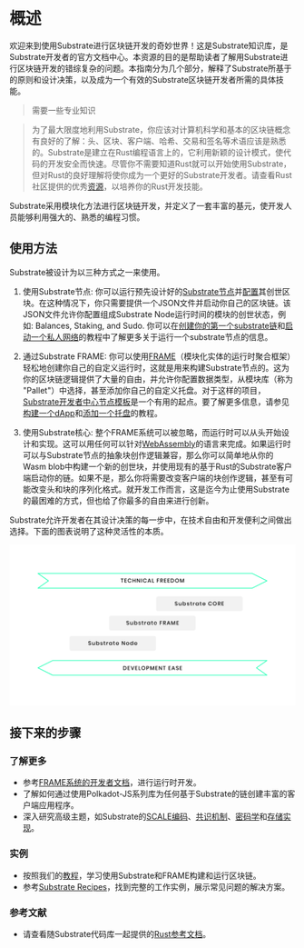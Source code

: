 # 概述

欢迎来到使用Substrate进行区块链开发的奇妙世界！这是Substrate知识库，是Substrate开发者的官方文档中心。本资源的目的是帮助读者了解用Substrate进行区块链开发的错综复杂的问题。本指南分为几个部分，解释了Substrate所基于的原则和设计决策，以及成为一个有效的Substrate区块链开发者所需的具体技能。

> 需要一些专业知识

> 为了最大限度地利用Substrate，你应该对计算机科学和基本的区块链概念有良好的了解：头、区块、客户端、哈希、交易和签名等术语应该是熟悉的。Substrate是建立在Rust编程语言上的，它利用新颖的设计模式，使代码的开发安全而快速。尽管你不需要知道Rust就可以开始使用Substrate，但对Rust的良好理解将使你成为一个更好的Substrate开发者。请查看Rust社区提供的优秀[资源](rust-lang.org/learn)，以培养你的Rust开发技能。

Substrate采用模块化方法进行区块链开发，并定义了一套丰富的基元，使开发人员能够利用强大的、熟悉的编程习惯。

## 使用方法

Substrate被设计为以三种方式之一来使用。

1. 使用Substrate节点: 你可以运行预先设计好的[Substrate节点](https://github.com/paritytech/substrate/tree/master/bin/node)并[配置](https://github.com/paritytech/substrate/blob/master/bin/node/cli/src/chain_spec.rs)其创世区块。在这种情况下，你只需要提供一个JSON文件并启动你自己的区块链。该JSON文件允许你配置组成Substrate Node运行时间的模块的创世状态，例如: Balances, Staking, and Sudo. 你可以在[创建你的第一个substrate链](https://substrate.dev/docs/en/tutorials/create-your-first-substrate-chain/)和[启动一个私人网络](https://substrate.dev/docs/en/tutorials/start-a-private-network/)的教程中了解更多关于运行一个substrate节点的信息。

2. 通过Substrate FRAME: 你可以使用[FRAME](https://substrate.dev/docs/en/knowledgebase/runtime/frame)（模块化实体的运行时聚合框架）轻松地创建你自己的自定义运行时，这就是用来构建Substrate节点的。这为你的区块链逻辑提供了大量的自由，并允许你配置数据类型，从模块库（称为 "Pallet"）中选择，甚至添加你自己的自定义托盘。对于这样的项目，[Substrate开发者中心节点模板](https://github.com/substrate-developer-hub/substrate-node-template)是一个有用的起点。要了解更多信息，请参见[构建一个dApp](https://substrate.dev/docs/en/tutorials/build-a-dapp/)和[添加一个托盘](https://substrate.dev/docs/en/tutorials/add-a-pallet/)的教程。

3. 使用Substrate核心: 整个FRAME系统可以被忽略，而运行时可以从头开始设计和实现。这可以用任何可以针对[WebAssembly](https://webassembly.org/)的语言来完成。如果运行时可以与Substrate节点的抽象块创作逻辑兼容，那么你可以简单地从你的Wasm blob中构建一个新的创世块，并使用现有的基于Rust的Substrate客户端启动你的链。如果不是，那么你将需要改变客户端的块创作逻辑，甚至有可能改变头和块的序列化格式。就开发工作而言，这是迄今为止使用Substrate的最困难的方式，但也给了你最多的自由来进行创新。

Substrate允许开发者在其设计决策的每一步中，在技术自由和开发便利之间做出选择。下面的图表说明了这种灵活性的本质。

![technical freedom](../figure/technical-freedom.png)

## 接下来的步骤

### 了解更多

- 参考[FRAME系统的开发者文档]()，进行运行时开发。
- 了解如何通过使用Polkadot-JS系列库为任何基于Substrate的链创建丰富的客户端应用程序。
- 深入研究高级主题，如Substrate的[SCALE编码](https://substrate.dev/docs/en/knowledgebase/advanced/codec)、[共识机制](https://substrate.dev/docs/en/knowledgebase/advanced/consensus)、[密码学](https://substrate.dev/docs/en/knowledgebase/advanced/cryptography)和[存储实现](https://substrate.dev/docs/en/knowledgebase/advanced/storage)。

### 实例

- 按照我们的[教程](https://substrate.dev/tutorials)，学习使用Substrate和FRAME构建和运行区块链。
- 参考[Substrate Recipes](https://substrate.dev/recipes/)，找到完整的工作实例，展示常见问题的解决方案。

### 参考文献
- 请查看随Substrate代码库一起提供的[Rust参考文档](https://substrate.dev/rustdocs/v3.0.0-monthly-2021-05/sc_service/index.html)。
